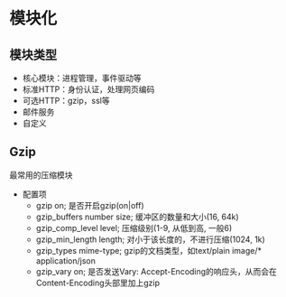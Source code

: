 # 模块化

## 模块类型
- 核心模块：进程管理，事件驱动等
- 标准HTTP：身份认证，处理网页编码
- 可选HTTP：gzip，ssl等
- 邮件服务
- 自定义

## Gzip
最常用的压缩模块
- 配置项
    - gzip on; 是否开启gzip(on|off)
    - gzip_buffers number size; 缓冲区的数量和大小(16, 64k)
    - gzip_comp_level level; 压缩级别(1-9, 从低到高, 一般6)
    - gzip_min_length length; 对小于该长度的，不进行压缩(1024, 1k)
    - gzip_types mime-type; gzip的文档类型，如text/plain image/* application/json
    - gzip_vary on; 是否发送Vary: Accept-Encoding的响应头，从而会在Content-Encoding头部里加上gzip

